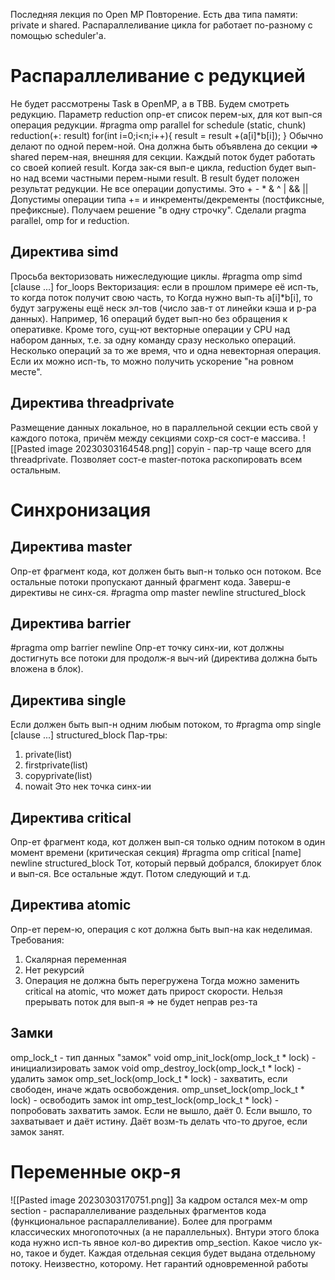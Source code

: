 Последняя лекция по Open MP
Повторение. Есть два типа памяти: private и shared. Распараллеливание цикла for работает по-разному с помощью scheduler'a.
# Распараллеливание с редукцией
Не будет рассмотрены Task в OpenMP, а в TBB. Будем смотреть редукцию. 
Параметр reduction опр-ет список перем-ых, для кот вып-ся операция редукции.
#pragma omp parallel for schedule (static, chunk)\
reduction(+: result)
for(int i=0;i<n;i++){
	result = result +(a[i]\*b[i]);
}
Обычно делают по одной перем-ной. Она должна быть объявлена до секции => shared перем-ная, внешняя для секции. Каждый поток будет работать со своей копией result. Когда зак-ся вып-е цикла, reduction будет вып-но над всеми частными перем-ными result. В result будет положен результат редукции.
Не все операции допустимы. Это + - \* & ^ | && ||
Допустимы операции типа += и инкременты/декременты (постфиксные, префиксные). 
Получаем решение "в одну строчку". Сделали pragma parallel, omp for и reduction. 
## Директива simd
Просьба векторизовать нижеследующие циклы.
#pragma omp simd [clause ...]
	for_loops
Векторизация: если в прошлом примере её исп-ть, то когда поток получит свою часть, то
Когда нужно вып-ть a[i]\*b[i], то будут загружены ещё неск эл-тов  (число зав-т от линейки кэша и р-ра данных). Например, 16 операций будет вып-но без обращения к оперативке. Кроме того, сущ-ют векторные операции у CPU над набором данных, т.е. за одну команду сразу несколько операций. Несколько операций за то же время, что и одна невекторная операция. Если их можно исп-ть, то можно получить ускорение "на ровном месте".
## Директива threadprivate
Размещение данных локальное, но в параллельной секции есть свой у каждого потока, причём между секциями сохр-ся сост-е массива.
![[Pasted image 20230303164548.png]]
copyin - пар-тр чаще всего для threadprivate. Позволяет сост-е master-потока раскопировать всем остальным.
# Синхронизация
## Директива master
Опр-ет фрагмент кода, кот должен быть вып-н только осн потоком. Все остальные потоки пропускают данный фрагмент кода. Заверш-е директивы не синх-ся.
#pragma omp master newline
	structured_block
## Директива barrier
#pragma omp barrier newline
Опр-ет точку синх-ии, кот должны достигнуть все потоки для продолж-я выч-ий (директива должна быть вложена в блок).
## Директива single
Если должен быть вып-н одним любым потоком, то
#pragma omp single [clause ...]
	structured_block
Пар-тры:
1. private(list)
2. firstprivate(list)
3. copyprivate(list)
4. nowait
Это нек точка синх-ии
## Директива critical
Опр-ет фрагмент кода, кот должен вып-ся только одним потоком в один момент времени (критическая секция)
#pragma omp critical [name] newline
	structured_block
Тот, который первый добрался, блокирует блок и вып-ся. Все остальные ждут. Потом следующий и т.д.
## Директива atomic
Опр-ет перем-ю, операция с кот должна быть вып-на как неделимая.
Требования:
1. Скалярная переменная
2. Нет рекурсий
3. Операция не должна быть перегружена
Тогда можно заменить critical на atomic, что может дать прирост скорости. Нельзя прерывать поток для вып-я => не будет неправ рез-та
## Замки
omp_lock_t - тип данных "замок"
void omp_init_lock(omp_lock_t \* lock) - инициализировать замок
void omp_destroy_lock(omp_lock_t \* lock) - удалить замок
omp_set_lock(omp_lock_t \* lock) - захватить, если свободен, иначе ждать освобождения.
omp_unset_lock(omp_lock_t \* lock) - освободить замок
int omp_test_lock(omp_lock_t \* lock) - попробовать захватить замок. Если не вышло, даёт 0. Если вышло, то захватывает и даёт истину. Даёт возм-ть делать что-то другое, если замок занят.
# Переменные окр-я
![[Pasted image 20230303170751.png]]
За кадром остался мех-м omp section - распараллеливание раздельных фрагментов кода (функциональное распараллеливание). Более для программ классических многопоточных (а не параллельных). Внтури этого блока кода нужно исп-ть явное кол-во директив omp_section. Какое число ук-но, такое и будет. Каждая отдельная секция будет выдана отдельному потоку. Неизвестно, которому. Нет гарантий одновременной работы